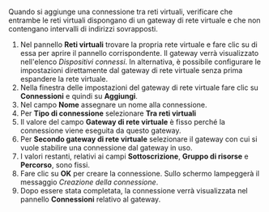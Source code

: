Quando si aggiunge una connessione tra reti virtuali, verificare che entrambe le reti virtuali dispongano di un gateway di rete virtuale e che non contengano intervalli di indirizzi sovrapposti.

1. Nel pannello **Reti virtuali** trovare la propria rete virtuale e fare clic su di essa per aprire il pannello corrispondente. Il gateway verrà visualizzato nell'elenco *Dispositivi connessi*. In alternativa, è possibile configurare le impostazioni direttamente dal gateway di rete virtuale senza prima espandere la rete virtuale.
2. Nella finestra delle impostazioni del gateway di rete virtuale fare clic su **Connessioni** e quindi su **Aggiungi**.
3. Nel campo **Nome** assegnare un nome alla connessione. 
4. Per **Tipo di connessione** selezionare **Tra reti virtuali**
5. Il valore del campo **Gateway di rete virtuale** è fisso perché la connessione viene eseguita da questo gateway.
6. Per **Secondo gateway di rete virtuale** selezionare il gateway con cui si vuole stabilire una connessione dal gateway in uso.
8. I valori restanti, relativi ai campi **Sottoscrizione**, **Gruppo di risorse** e **Percorso**, sono fissi.
9. Fare clic su **OK** per creare la connessione. Sullo schermo lampeggerà il messaggio *Creazione della connessione*.
10. Dopo essere stata completata, la connessione verrà visualizzata nel pannello **Connessioni** relativo al gateway.

<!---HONumber=AcomDC_0107_2016-->